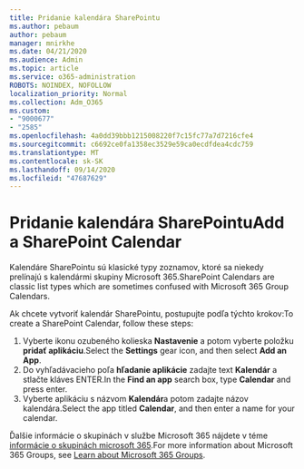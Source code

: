 ```yaml
---
title: Pridanie kalendára SharePointu
ms.author: pebaum
author: pebaum
manager: mnirkhe
ms.date: 04/21/2020
ms.audience: Admin
ms.topic: article
ms.service: o365-administration
ROBOTS: NOINDEX, NOFOLLOW
localization_priority: Normal
ms.collection: Adm_O365
ms.custom:
- "9000677"
- "2585"
ms.openlocfilehash: 4a0dd39bbb1215008220f7c15fc77a7d7216cfe4
ms.sourcegitcommit: c6692ce0fa1358ec3529e59ca0ecdfdea4cdc759
ms.translationtype: MT
ms.contentlocale: sk-SK
ms.lasthandoff: 09/14/2020
ms.locfileid: "47687629"
---
```

# <a name="add-a-sharepoint-calendar"></a><span data-ttu-id="9a9ff-102">Pridanie kalendára SharePointu</span><span class="sxs-lookup"><span data-stu-id="9a9ff-102">Add a SharePoint Calendar</span></span>

<span data-ttu-id="9a9ff-103">Kalendáre SharePointu sú klasické typy zoznamov, ktoré sa niekedy prelínajú s kalendármi skupiny Microsoft 365.</span><span class="sxs-lookup"><span data-stu-id="9a9ff-103">SharePoint Calendars are classic list types which are sometimes confused with Microsoft 365 Group Calendars.</span></span>
 
<span data-ttu-id="9a9ff-104">Ak chcete vytvoriť kalendár SharePointu, postupujte podľa týchto krokov:</span><span class="sxs-lookup"><span data-stu-id="9a9ff-104">To create a SharePoint Calendar, follow these steps:</span></span>
 
1.  <span data-ttu-id="9a9ff-105">Vyberte ikonu ozubeného kolieska **Nastavenie** a potom vyberte položku **pridať aplikáciu**.</span><span class="sxs-lookup"><span data-stu-id="9a9ff-105">Select the **Settings** gear icon, and then select **Add an App**.</span></span>
2.  <span data-ttu-id="9a9ff-106">Do vyhľadávacieho poľa **hľadanie aplikácie** zadajte text **Kalendár** a stlačte kláves ENTER.</span><span class="sxs-lookup"><span data-stu-id="9a9ff-106">In the **Find an app** search box, type **Calendar** and press enter.</span></span>
3.  <span data-ttu-id="9a9ff-107">Vyberte aplikáciu s názvom **Kalendár**a potom zadajte názov kalendára.</span><span class="sxs-lookup"><span data-stu-id="9a9ff-107">Select the app titled **Calendar**, and then enter a name for your calendar.</span></span>

<span data-ttu-id="9a9ff-108">Ďalšie informácie o skupinách v službe Microsoft 365 nájdete v téme [informácie o skupinách microsoft 365](https://support.office.com/article/Learn-about-Office-365-groups-b565caa1-5c40-40ef-9915-60fdb2d97fa2).</span><span class="sxs-lookup"><span data-stu-id="9a9ff-108">For more information about Microsoft 365 Groups, see [Learn about Microsoft 365 Groups](https://support.office.com/article/Learn-about-Office-365-groups-b565caa1-5c40-40ef-9915-60fdb2d97fa2).</span></span>

